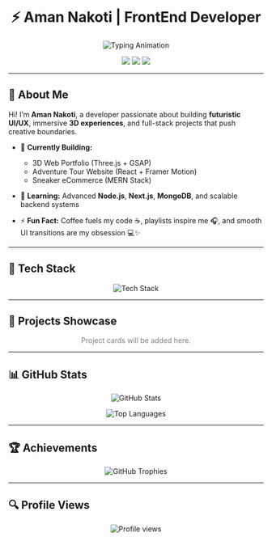 <h1 align="center">⚡ Aman Nakoti | FrontEnd Developer</h1>

<p align="center">
  <img src="https://readme-typing-svg.demolab.com?font=Fira+Code&duration=3000&pause=1000&color=00F7FF&center=true&vCenter=true&width=500&lines=Fullstack+Developer;Frontend+Engineer;3D+Portfolio+Creator" alt="Typing Animation" />
</p>

<p align="center">
  <a href="https://github.com/Aman17123"><img src="https://img.shields.io/badge/GitHub-181717?style=for-the-badge&logo=github&logoColor=white" /></a>
  <a href="https://www.linkedin.com/in/aman-nakoti"><img src="https://img.shields.io/badge/LinkedIn-0A66C2?style=for-the-badge&logo=linkedin&logoColor=white" /></a>
  <a href="mailto:aman@example.com"><img src="https://img.shields.io/badge/Email-D14836?style=for-the-badge&logo=gmail&logoColor=white" /></a>
</p>

---

## 🌌 About Me
Hi! I’m **Aman Nakoti**, a developer passionate about building **futuristic UI/UX**, immersive **3D experiences**, and full-stack projects that push creative boundaries.  

- 🔭 **Currently Building:**  
  - 3D Web Portfolio (Three.js + GSAP)  
  - Adventure Tour Website (React + Framer Motion)  
  - Sneaker eCommerce (MERN Stack)  

- 🌱 **Learning:** Advanced **Node.js**, **Next.js**, **MongoDB**, and scalable backend systems  

- ⚡ **Fun Fact:** Coffee fuels my code ☕, playlists inspire me 🎧, and smooth UI transitions are my obsession 💻✨  

---

## 🚀 Tech Stack

<p align="center">
  <img src="https://skillicons.dev/icons?i=html,css,js,react,nodejs,nextjs,express,mongodb,tailwind,figma,git,github,vercel,vscode,unity,cs,threejs,docker&perline=9" alt="Tech Stack" />
</p>

---

## 🔮 Projects Showcase

<!-- Add your project cards here manually -->

<div align="center">
  <p style="color:gray;">Project cards will be added here.</p>
</div>

---

## 📊 GitHub Stats

<p align="center">
  <img src="https://github-readme-stats.vercel.app/api?username=Aman17123&show_icons=true&theme=dark" alt="GitHub Stats" />
</p>

<p align="center">
  <img src="https://github-readme-stats.vercel.app/api/top-langs/?username=Aman17123&layout=compact&theme=vision-friendly-dark" alt="Top Languages" />
</p>

---

## 🏆 Achievements

<p align="center">
  <img src="https://github-profile-trophy.vercel.app/?username=Aman17123&theme=darkhub" alt="GitHub Trophies" />
</p>

---

## 🔍 Profile Views

<p align="center">
  <img src="https://komarev.com/ghpvc/?username=Aman17123&label=Profile%20views&color=0e75b6&style=flat" alt="Profile views" />
</p>
